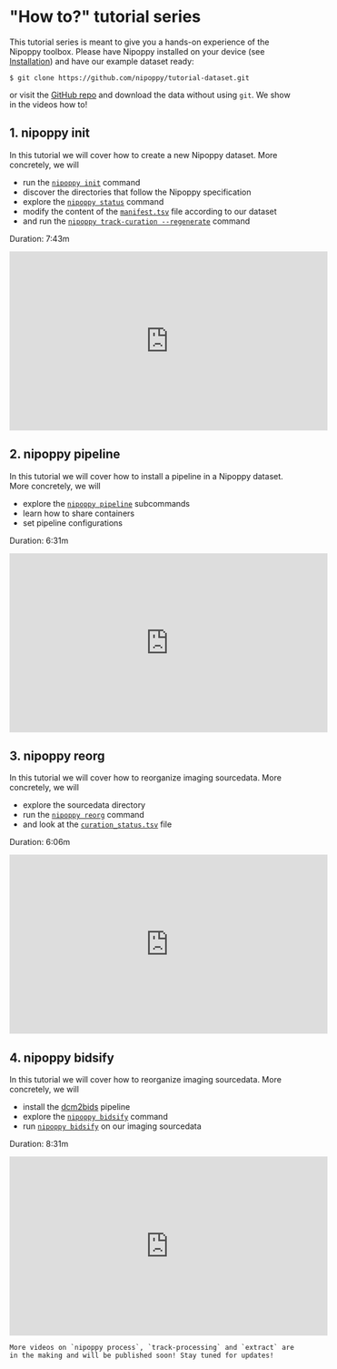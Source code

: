 # "How to?" tutorial series

This tutorial series is meant to give you a hands-on experience of the Nipoppy toolbox. Please have Nipoppy installed on your device (see [Installation](../../overview/installation.md)) and have our example dataset ready:

```{code-block} console
$ git clone https://github.com/nipoppy/tutorial-dataset.git
```

or visit the [GitHub repo](https://github.com/nipoppy/tutorial-dataset) and download the data without using `git`. We show in the videos how to!

## 1. nipoppy init

In this tutorial we will cover how to create a new Nipoppy dataset. More concretely, we will
- run the [`nipoppy init`](../../cli_reference/init.rst) command
- discover the directories that follow the Nipoppy specification
- explore the [`nipoppy status`](../../cli_reference/status.rst) command
- modify the content of the [`manifest.tsv`](../../explanations/manifest.md) file according to our dataset
- and run the [`nipoppy track-curation --regenerate`](../../cli_reference/track_curation.rst) command

Duration: 7:43m

<iframe width="560" height="315" src="https://www.youtube.com/embed/POHCcIHEezE?si=HYgD75sE0kwY0wIu" title="YouTube video player" frameborder="0" allow="accelerometer; autoplay; clipboard-write; encrypted-media; gyroscope; picture-in-picture; web-share" referrerpolicy="strict-origin-when-cross-origin" allowfullscreen></iframe>

## 2. nipoppy pipeline

In this tutorial we will cover how to install a pipeline in a Nipoppy dataset. More concretely, we will
- explore the [`nipoppy pipeline`](../../cli_reference/pipeline_install.rst) subcommands
- learn how to share containers
- set pipeline configurations

Duration: 6:31m

<iframe width="560" height="315" src="https://www.youtube.com/embed/5egRvhzQR2g?si=P6FChitCH2qbkTOK" title="YouTube video player" frameborder="0" allow="accelerometer; autoplay; clipboard-write; encrypted-media; gyroscope; picture-in-picture; web-share" referrerpolicy="strict-origin-when-cross-origin" allowfullscreen></iframe>

## 3. nipoppy reorg

In this tutorial we will cover how to reorganize imaging sourcedata. More concretely, we will
- explore the sourcedata directory
- run the [`nipoppy reorg`](../../cli_reference/reorg.rst) command
- and look at the [`curation_status.tsv`](../../glossary.md) file

Duration: 6:06m

<iframe width="560" height="315" src="https://www.youtube.com/embed/udA0FxuMJoc?si=miTxSK9MTpbgvWbl" title="YouTube video player" frameborder="0" allow="accelerometer; autoplay; clipboard-write; encrypted-media; gyroscope; picture-in-picture; web-share" referrerpolicy="strict-origin-when-cross-origin" allowfullscreen></iframe>

## 4. nipoppy bidsify

In this tutorial we will cover how to reorganize imaging sourcedata. More concretely, we will
- install the [dcm2bids](https://unfmontreal.github.io/Dcm2Bids/3.2.0/) pipeline
- explore the [`nipoppy bidsify`](../../cli_reference/bidsify.rst) command
- run [`nipoppy bidsify`](../../cli_reference/bidsify.rst) on our imaging sourcedata

Duration: 8:31m

<iframe width="560" height="315" src="https://www.youtube.com/embed/m0PMMMiKF6w?si=GS6uUiCB9VTWnHQe" title="YouTube video player" frameborder="0" allow="accelerometer; autoplay; clipboard-write; encrypted-media; gyroscope; picture-in-picture; web-share" referrerpolicy="strict-origin-when-cross-origin" allowfullscreen></iframe>

```{attention}
More videos on `nipoppy process`, `track-processing` and `extract` are in the making and will be published soon! Stay tuned for updates!
```
